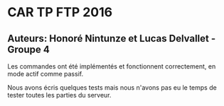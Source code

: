 # CAR TP FTP 2016
## Auteurs: Honoré Nintunze et Lucas Delvallet - Groupe 4

Les commandes ont été implémentés et fonctionnent correctement, en mode actif comme passif.

Nous avons écris quelques tests mais nous n'avons pas eu le temps de tester toutes les parties du serveur.
